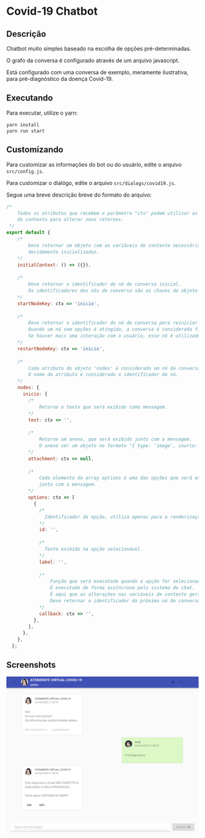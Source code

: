 # Covid-19 Chatbot
## Descrição
Chatbot muito simples baseado na escolha de opções pré-determinadas.

O grafo da conversa é configurado através de um arquivo javascript.

Está configurado com uma conversa de exemplo, meramente ilustrativa, para pré-diagnóstico da doença Covid-19.
## Executando
Para executar, utilize o yarn:
```
yarn install
yarn run start
```
## Customizando
Para customizar as informações do bot ou do usuário, edite o arquivo `src/config.js`.

Para customizar o dialógo, edite o arquivo `src/dialogs/covid19.js`.

Segue uma breve descrição breve do formato do arquivo:
```js
/*
    Todos os atributos que recebem o parâmetro "ctx" podem utilizar as variáveis
    do contexto para alterar seus retornos.
 */
export default {
    /*
        Deve retornar um objeto com as variáveis de contexto necessárias para esta conversa,
        devidamente inicializadas.
    */
    initialContext: () => ({}),

    /*
        Deve retornar o identificador do nó de conversa inicial.
        Os identificadores dos nós de conversa são as chaves do objeto 'nodes'.
    */
    startNodeKey: ctx => 'inicio',

    /*
        Deve retornar o identificador do nó de conversa para reiniciar a conversa.
        Quando um nó sem opções é atingido, a conversa é considerada finalizada.
        Se houver mais uma interação com o usuário, esse nó é utilizado para reiniciar a conversa.
    */
    restartNodeKey: ctx => 'inicio',

    /*
        Cada atributo do objeto 'nodes' é considerado um nó da conversa.
        O nome do atributo é considerado o identificador do nó.
    */
    nodes: {
      inicio: {
        /*
            Retorna o texto que será exibido como mensagem.
        */
        text: ctx => '',
        
        /*
            Retorna um anexo, que será exibido junto com a mensagem.
            O anexo ser um objeto no formato "{ type: 'image', source: 'url da imagem' }".
        */
        attachment: ctx => null,
        
        /*
            Cada elemento do array options é uma das opções que será exibida para o usuário,
            junto com a mensagem.
        */
        options: ctx => [
          {
            /*
              Identificador da opção, utiliza apenas para a renderização do front-end.
            */
            id: '',
            
            /*
              Texto exibido na opção selecionável.
            */
            label: '', 
            
            /*
                Função que será executada quando a opção for selecionada.
                É executado de forma assíncrona pelo sistema de chat.
                É aqui que as alterações nas variáveis de contexto geralmente são feitas.
                Deve retornar o identificador do próximo nó de conversa a ser exibido.
            */
            callback: ctx => '',
          },
        ],
      },
    },
  };
```
## Screenshots
![GitHub Logo](/.github/web_01.png)
